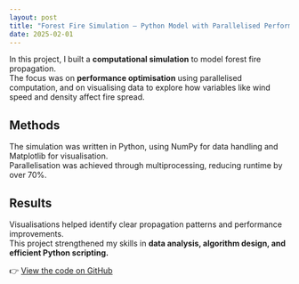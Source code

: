 ```yaml
---
layout: post
title: "Forest Fire Simulation – Python Model with Parallelised Performance & Data Visualisation"
date: 2025-02-01
---
```


In this project, I built a **computational simulation** to model forest fire propagation.  
The focus was on **performance optimisation** using parallelised computation, and on 
visualising data to explore how variables like wind speed and density affect fire spread.

## Methods
The simulation was written in Python, using NumPy for data handling and Matplotlib for visualisation.  
Parallelisation was achieved through multiprocessing, reducing runtime by over 70%.

## Results
Visualisations helped identify clear propagation patterns and performance improvements.  
This project strengthened my skills in **data analysis, algorithm design, and efficient Python scripting.**

👉 [View the code on GitHub](https://github.com/your-link-here)
